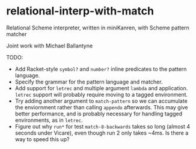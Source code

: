 # relational-interp-with-match
Relational Scheme interpreter, written in miniKanren, with Scheme pattern matcher

Joint work with Michael Ballantyne

TODO:

* Add Racket-style `symbol?` and `number?` inline predicates to the pattern language.
* Specify the grammar for the pattern language and matcher.
* Add support for `letrec` and multiple argument `lambda` and application.  `letrec` support will probably require moving to a tagged environment.
* Try adding another argument to `match-pattern` so we can accumulate the enviornment rather than calling `appendo` afterwards.  This may give better performance, and is probably necessary for handling tagged environments, as in `letrec`.
* Figure out why `run*` for test `match-8-backwards` takes so long (almost 4 seconds under Vicare), even though run 2 only takes ~4ms.  Is there a way to speed this up?